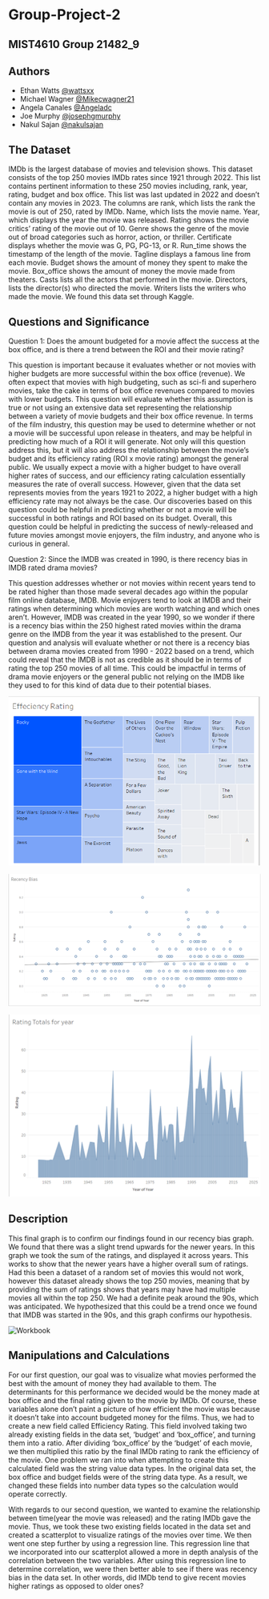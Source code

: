 # Group-Project-2

## MIST4610 Group 21482_9



## Authors

- Ethan Watts      [@wattsxx](https://www.github.com/wattsxx)
- Michael Wagner   [@Mikecwagner21](https://www.github.com/Mikecwagner21)
- Angela Canales   [@Angeladc](https://www.github.com/Angeladc)
- Joe Murphy       [@josephgmurphy](https://www.github.com/josephgmurphy)
- Nakul Sajan      [@nakulsajan](https://www.github.com/nakulsajan)


## The Dataset

IMDb is the largest database of movies and television shows. This dataset consists of the top 250 movies IMDb rates since 1921 through 2022. This list contains pertinent information to these 250 movies including, rank, year, rating, budget and box office. This list was last updated in 2022 and doesn’t contain any movies in 2023. The columns are rank, which lists the rank the movie is out of 250, rated by IMDb. Name, which lists the movie name. Year, which displays the year the movie was released. Rating shows the movie critics’ rating of the movie out of 10. Genre shows the genre of the movie out of broad categories such as horror, action, or thriller. Certificate displays whether the movie was G, PG, PG-13, or R. Run_time shows the timestamp of the length of the movie. Tagline displays a famous line from each movie. Budget shows the amount of money they spent to make the movie. Box_office shows the amount of money the movie made from theaters. Casts lists all the actors that performed in the movie. Directors, lists the director(s) who directed the movie. Writers lists the writers who made the movie. We found this data set through Kaggle.

## Questions and Significance

Question 1: Does the amount budgeted for a movie affect the success at the box office, and is there a trend between the ROI and their movie rating?

 This question is important because it evaluates whether or not movies with higher budgets are more successful within the box office (revenue). We often expect that movies with high budgeting, such as sci-fi and superhero movies, take the cake in terms of box office revenues compared to movies with lower budgets. This question will evaluate whether this assumption is true or not using an extensive data set representing the relationship between a variety of movie budgets and their box office revenue. In terms of the film industry, this question may be used to determine whether or not a movie will be successful upon release in theaters, and may be helpful in predicting how much of a ROI it will generate. Not only will this question address this, but it will also address the relationship between the movie’s budget and its efficiency rating (ROI x movie rating) amongst the general public. We usually expect a movie with a higher budget to have overall higher rates of success, and our efficiency rating calculation essentially measures the rate of overall success. However, given that the data set represents movies from the years 1921 to 2022, a higher budget with a high efficiency rate may not always be the case. Our discoveries based on this question could be helpful in predicting whether or not a movie will be successful in both ratings and ROI based on its budget. Overall, this question could be helpful in predicting the success of newly-released and future movies amongst movie enjoyers, the film industry, and anyone who is curious in general. 

Question 2: Since the IMDB was created in 1990, is there recency bias in IMDB rated drama movies?

This question addresses whether or not movies within recent years tend to be rated higher than those made several decades ago within the popular film online database, IMDB. Movie enjoyers tend to look at IMDB and their ratings when determining which movies are worth watching and which ones aren’t. However, IMDB was created in the year 1990, so we wonder if there is a recency bias within the 250 highest rated movies within the drama genre on the IMDB from the year it was established to the present. Our question and analysis will evaluate whether or not there is a recency bias between drama movies created from 1990 - 2022 based on a trend, which could reveal that the IMDB is not as credible as it should be in terms of rating the top 250 movies of all time. This could be impactful in terms of drama movie enjoyers or the general public not relying on the IMDB like they used to for this kind of data due to their potential biases. 

![EffeciencyRating](https://github.com/wattsxx/GroupProject2-TableauGraphs/blob/main/Screenshot%202023-04-28%20160049.png)

![RecencyBias](https://github.com/wattsxx/GroupProject2-TableauGraphs/blob/main/Screenshot%202023-04-28%20160652.png)

![RatingTotalsOverYears](https://github.com/wattsxx/GroupProject2-TableauGraphs/blob/main/Screenshot%202023-04-28%20162525.png)

## Description

This final graph is to confirm our findings found in our recency bias graph. We found that there was a slight trend upwards for the newer years. In this graph we took the sum of the ratings, and displayed it across years. This works to show that the newer years have a higher overall sum of ratings. Had this been a dataset of a random set of movies this would not work, however this dataset already shows the top 250 movies, meaning that by providing the sum of ratings shows that years may have had multiple movies all within the top 250. We had a definite peak around the 90s, which was anticipated. We hypothesized that this could be a trend once we found that IMDB was started in the 90s, and this graph confirms our hypothesis. 

![Workbook](https://github.com/wattsxx/Tableau-GroupProject2-Workbook/blob/main/MIST%20Tableau%20project.twb)

## Manipulations and Calculations
For our first question, our goal was to visualize what movies performed the best with the amount of money they had available to them. The determinants for this performance we decided would be the money made at box office and the final rating given to the movie by IMDb. Of course, these variables alone don’t paint a picture of how efficient the movie was because it doesn’t take into account budgeted money for the films. Thus, we had to create a new field called Efficiency Rating. This field involved taking two already existing fields in the data set, ‘budget’ and ‘box_office’, and turning them into a ratio. After dividing ‘box_office’ by the ‘budget’ of each movie, we then multiplied this ratio by the final IMDb rating to rank the efficiency of the movie. One problem we ran into when attempting to create this calculated field was the string value data types. In the original data set, the box office and budget fields were of the string data type. As a result, we changed these fields into number data types so the calculation would operate correctly.


With regards to our second question, we wanted to examine the relationship between time(year the movie was released) and the rating IMDb gave the movie. Thus, we took these two existing fields located in the data set and created a scatterplot to visualize ratings of the movies over time. We then went one step further by using a regression line. This regression line that we incorporated into our scatterplot allowed a more in depth analysis of the correlation between the two variables. After using this regression line to determine correlation, we were then better able to see if there was recency bias in the data set. In other words, did IMDb tend to give recent movies higher ratings as opposed to older ones?
